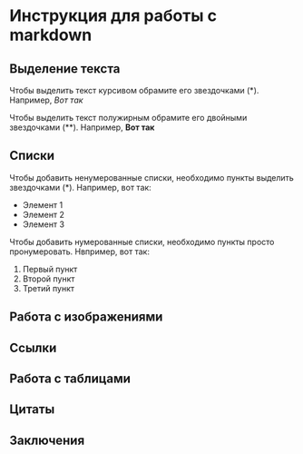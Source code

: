 # Инструкция для работы с markdown

## Выделение текста

Чтобы выделить текст курсивом обрамите его звездочками (*). Например, *Вот так*

Чтобы выделить текст полужирным обрамите его двойными звездочками (**). Например, **Вот так**

## Списки
Чтобы добавить ненумерованные списки, необходимо пункты выделить звездочками (*). Например, вот так:

* Элемент 1
* Элемент 2
* Элемент 3

Чтобы добавить нумерованные списки, необходимо пункты просто пронумеровать. Нвпример, вот так:

1. Первый пункт
2. Второй пункт
3. Третий пункт


## Работа с изображениями

## Ссылки

## Работа с таблицами

## Цитаты

## Заключения